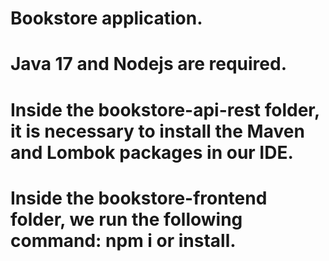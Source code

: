 # Bookstore application.
# Java 17 and Nodejs are required.
# Inside the bookstore-api-rest folder, it is necessary to install the Maven and Lombok packages in our IDE.
# Inside the bookstore-frontend folder, we run the following command: npm i or install.
